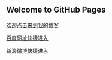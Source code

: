 ## Welcome to GitHub Pages

[欢迎点击来到我的博客](https://github.com/Beierchen22/belle.github.io)

[百度网址快捷进入](https://www.baidu.com)

[新浪微博快捷进入](https://weibo.com)

